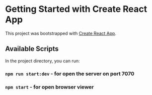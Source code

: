 # Getting Started with Create React App

This project was bootstrapped with [Create React App](https://github.com/facebook/create-react-app).

## Available Scripts

In the project directory, you can run:

### `npm run start:dev` - for open the server on port 7070

### `npm start` - for open browser viewer

 
